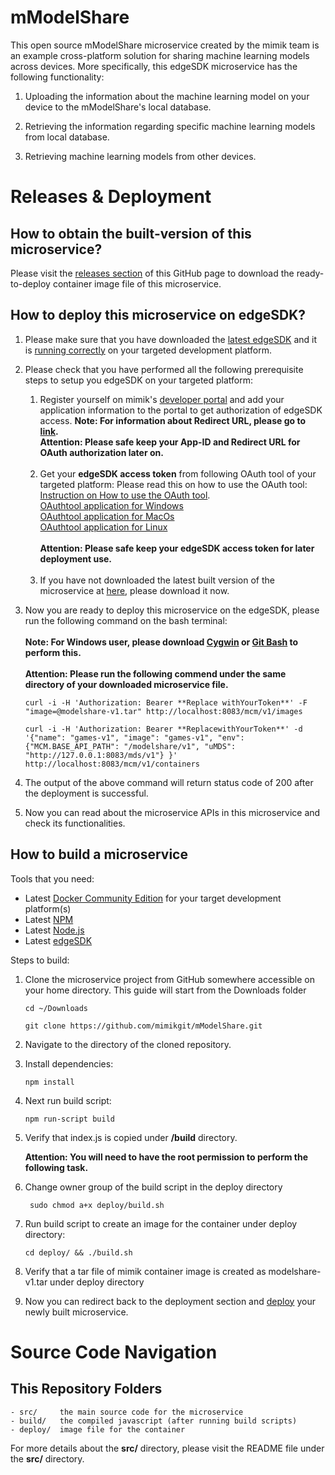 # mModelShare

This open source mModelShare microservice created by the mimik team is an example cross-platform solution for sharing machine learning models across devices. More specifically, this edgeSDK microservice has the following functionality:

1. Uploading the information about the machine learning model on your device to the mModelShare's local database.

2. Retrieving the information regarding specific machine learning models from local database.

3. Retrieving machine learning models from other devices.

# Releases & Deployment

<h2> How to obtain the built-version of this microservice?</h2>

Please visit the [releases section](https://github.com/mimikgit/mModelShare/releases) of this GitHub page to download the ready-to-deploy container image file of this microservice.

<h2>How to deploy this microservice on edgeSDK?<a name="deploy"></a></h2>

1. Please make sure that you have downloaded the [latest edgeSDK](https://github.com/mimikgit/edgeSDK/releases) and it is [running correctly](https://github.com/mimikgit/edgeSDK/wiki/Installation-Guide) on your targeted development platform.

2. Please check that you have performed all the following prerequisite steps to setup you edgeSDK on your targeted platform:

    1) Register yourself on mimik's [developer portal](https://developers.mimik360.com/docs/1.2.0/getting-started/creating-a-developer-account.html) and add your application information to the portal to get authorization of edgeSDK access. **Note: For information about Redirect URL, please go to [link](https://developer.okta.com/blog/2018/04/10/oauth-authorization-code-grant-type).** <br/>**Attention: Please safe keep your App-ID and Redirect URL for OAuth authorization later on.**<br/><br/>
    2) Get your **edgeSDK access token** from following OAuth tool of your targeted platform: Please read this on how to use the OAuth tool: [Instruction on How to use the OAuth tool](https://github.com/mimikgit/edgeSDK/tree/master/tools/oauthtool).<br/>
[OAuthtool application for Windows](https://github.com/mimikgit/oauthtool/releases/download/v1.1.0/mimik.OAuth.tool.Setup.1.1.0.exe)<br/>
[OAuthtool application for MacOs](https://github.com/mimikgit/oauthtool/releases/download/v1.1.0/mimik.OAuth.tool-1.1.0.dmg)<br/>
[OAuthtool application for Linux](https://github.com/mimikgit/oauthtool/releases/download/v1.1.0/mimik-oauth-tool-1.1.0-x86_64.AppImage)<br/><br/>**Attention: Please safe keep your edgeSDK access token for later deployment use.**<br/><br/>
    3) If you have not downloaded the latest built version of the microservice at [here](https://github.com/mimikgit/mModelShare/releases), please download it now.
3) Now you are ready to deploy this microservice on the edgeSDK, please run the following command on the bash terminal: <br/><br/>**Note: For Windows user, please download [Cygwin](https://cygwin.com/install.html) or [Git Bash](https://git-scm.com/downloads) to perform this.**<br/><br/>**Attention: Please run the following commend under the same directory of your downloaded microservice file.**</p>

    ```curl -i -H 'Authorization: Bearer **Replace withYourToken**' -F "image=@modelshare-v1.tar" http://localhost:8083/mcm/v1/images```

    ```curl -i -H 'Authorization: Bearer **ReplacewithYourToken**' -d '{"name": "games-v1", "image": "games-v1", "env": {"MCM.BASE_API_PATH": "/modelshare/v1", "uMDS": "http://127.0.0.1:8083/mds/v1"} }' http://localhost:8083/mcm/v1/containers```

4) The output of the above command will return status code of 200 after the deployment is successful.

5) Now you can read about the microservice APIs in this microservice and check its functionalities.

<h2>How to build a microservice</h2>

Tools that you need:
* Latest [Docker Community Edition](https://www.docker.com/community-edition#/download]) for your target development platform(s)
* Latest [NPM](https://www.npmjs.com/)
* Latest [Node.js](https://nodejs.org/en/)
* Latest [edgeSDK](https://github.com/mimikgit/edgeSDK/releases)<br/>

Steps to build:

1. Clone the microservice project from GitHub somewhere accessible on your home directory. This guide will start from the Downloads folder

    ```cd ~/Downloads```

    ```git clone https://github.com/mimikgit/mModelShare.git```

2. Navigate to the directory of the cloned repository.

2. Install dependencies:

    ```npm install```

3. Next run build script:

    ```npm run-script build```

4. Verify that index.js is copied under **/build** directory.

    **Attention: You will need to have the root permission to perform the following task.**

5. Change owner group of the build script in the deploy directory

    ``` sudo chmod a+x deploy/build.sh```

6. Run build script to create an image for the container under deploy directory: 

    ```cd deploy/ && ./build.sh```

7. Verify that a tar file of mimik container image is created as modelshare-v1.tar under deploy directory

8. Now you can redirect back to the deployment section and [deploy](#deploy) your newly built microservice.

# Source Code Navigation

## This Repository Folders

    - src/     the main source code for the microservice
    - build/   the compiled javascript (after running build scripts)
    - deploy/  image file for the container

For more details about the **src/** directory, please visit the README file under the **src/** directory.

